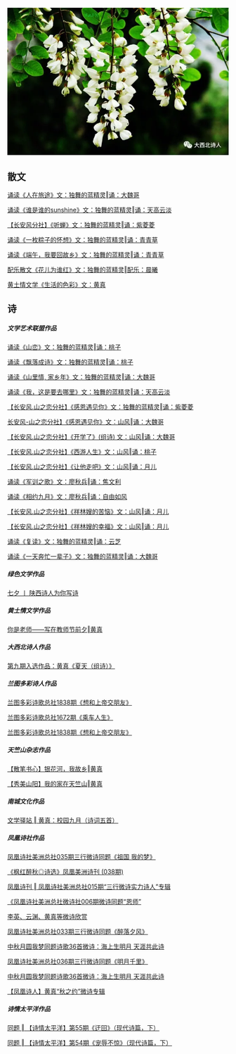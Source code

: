![alt](https://raw.githubusercontent.com/Frank093099/Frank093099.github.io/master/2.jpeg)  


散文
-------------------
[诵读《人在旅途》文：独舞的蓝精灵‖诵：大魏哥](https://mp.weixin.qq.com/s/qJfaJb6Vm89cORC-77cJcA)  

[诵读《谁是谁的sunshine》文：独舞的蓝精灵‖诵：天高云淡](https://mp.weixin.qq.com/s/9nEgrvk_Sko_I03hh4Hbkw)  

[【长安风分社】《听蝉》文：独舞的蓝精灵‖诵：紫菱菱](https://mp.weixin.qq.com/s/UCdbEiml2cNt0OjxPhXDgw)  

[诵读《一枚粽子的怀想》文：独舞的蓝精灵‖诵：青青草](https://mp.weixin.qq.com/s/lqRX70zAFu3XwYcbsggNJg) 

[诵读《端午，我要回故乡》文：独舞的蓝精灵‖诵：青青草](https://mp.weixin.qq.com/s/2aDvy1js0GgYUUDOorFZuQ) 

[配乐散文《花儿为谁红》文：独舞的蓝精灵‖配乐：晨曦](https://mp.weixin.qq.com/s/VcooosjWATayR_rWf7aVTA)

[黄土情文学《生活的色彩》文：黄真](https://mp.weixin.qq.com/s?__biz=MzUzMTMyMTMzNw==&mid=2247485530&;idx=3&sn=02c6ef044c03bcabae9871ecf6126176&amp;chksm=fa4510cccd3299dae79d8e004e0557412a9fe9bc2a5ab235a57508f798b46f75f9ed5a3aa2cc&mpshare=1&scene=2&srcid=0724Hg2EeZl4CEBnFBOKnMpW&from=timeline&;ascene=2&amp;devicetype=android-24&amp;version=26060739&;nettype=WIFI&abtest_cookie=BAABAAoACwANABMABAAllx4AWZkeAH2ZHgCBmR4AAAA%3D&lang=zh_CN&amp;pass_ticket=DwqwZroeVm7CABryNKdDghyQzWG8Li8NtO%2BrMvAxmrdTSh9wLWZJGffLcHvDuoA%2B&amp;wx_header=1)

诗
-------------------
##### 文学艺术联盟作品  

[诵读《山峦》文：独舞的蓝精灵‖诵：桃子](https://mp.weixin.qq.com/s/QU89PwQXSmxYqzP9KcTQUw)  

[诵读《飘落成诗》文：独舞的蓝精灵‖诵：桃子](https://mp.weixin.qq.com/s/Yt-AjoHOoAxiRhh-y4G83A)  

[诵读《山里情, 家乡年》文：独舞的蓝精灵‖诵：大魏哥](https://mp.weixin.qq.com/s/hfssYRQ6B05knddGTtKkCA)  

[诵读《我，这是要去哪里》文：独舞的蓝精灵‖诵：天高云淡](https://mp.weixin.qq.com/s/bhu8vIeWvlsA0WcjGAW6sw)  

[【长安风.山之恋分社】《感恩遇见你》文：独舞的蓝精灵‖诵：紫菱菱](https://mp.weixin.qq.com/s?__biz=MzI3NjczMjIwNw==&mid=2247500110&;idx=1&sn=d65f596c649b92c5e56090bd8e34c929&amp;chksm=eb73810edc040818e34ff6244745c8b1bcfef935bf800a689b772a9b2a90d5891f09c8d8906b&mpshare=1&scene=2&srcid=0820wELrBYGmJdWOZ7nxH7sJ&from=timeline&;ascene=2&amp;devicetype=android-24&amp;version=26060739&;nettype=WIFI&abtest_cookie=BAABAAoACwANABMABAAllx4AWZkeAH2ZHgCBmR4AAAA%3D&lang=zh_CN&amp;pass_ticket=DwqwZroeVm7CABryNKdDghyQzWG8Li8NtO%2BrMvAxmrdTSh9wLWZJGffLcHvDuoA%2B&amp;wx_header=1)  

[长安风-山之恋分社】《感恩遇见你》文：山风‖诵：大魏哥](https://mp.weixin.qq.com/s?__biz=MzI3NjczMjIwNw==&mid=2247500331&;idx=1&sn=bd43d0787bc83eec25452d3ee24fdeb6&amp;chksm=eb73826bdc040b7db03677cfc869b7778d1a42aa92815c13b152c5e1151ed92cafcd1b0fd1ad&mpshare=1&scene=2&srcid=0823rKCndA42eJuJzEN985SX&from=timeline&;ascene=2&amp;devicetype=android-24&amp;version=26060739&;nettype=WIFI&abtest_cookie=BAABAAoACwANABMABAAllx4AWZkeAH2ZHgCBmR4AAAA%3D&lang=zh_CN&amp;pass_ticket=DwqwZroeVm7CABryNKdDghyQzWG8Li8NtO%2BrMvAxmrdTSh9wLWZJGffLcHvDuoA%2B&amp;wx_header=1)  

[【长安风.山之恋分社】《开学了》(组诗) 文：山风‖诵：大魏哥](https://mp.weixin.qq.com/s/c3zBH1pMkc41ekljNeLl3A)  

[【长安风.山之恋分社】《西游人生》文：山风‖诵：桃子](https://mp.weixin.qq.com/s/Wau6opfJ2Ak7sdI56xUjaA) 

[【长安风.山之恋分社】《让他走吧》文：山风‖诵：月儿](https://mp.weixin.qq.com/s?__biz=MzI3NjczMjIwNw==&mid=2247502312&;idx=7&sn=58e5f00e3fd6e9f7e48f6ae8a1561183&amp;chksm=eb7389a8dc0400be68d52145d20812b9039a666a32cce6d868f2b22f92a8513556e489c6cfa8&mpshare=1&scene=2&srcid=0918GBHPqsRTmQhYx8lfLp27&from=timeline&;ascene=2&amp;devicetype=android-24&amp;version=26060739&;nettype=WIFI&abtest_cookie=BAABAAoACwANABMABAAllx4AWZkeAH2ZHgCBmR4AAAA%3D&lang=zh_CN&amp;pass_ticket=DwqwZroeVm7CABryNKdDghyQzWG8Li8NtO%2BrMvAxmrdTSh9wLWZJGffLcHvDuoA%2B&amp;wx_header=1)  

[诵读《军训之歌》文：廖秋兵‖诵：焦文利](https://mp.weixin.qq.com/s/LBxf0yycjDma4ljPKWVYyg)  

[诵读《相约九月》文：廖秋兵‖诵：自由如风](https://mp.weixin.qq.com/s?__biz=MzI3NjczMjIwNw==&mid=2247502469&idx=2&sn=fcf0f86e2649bb3e5b3e1dcb6e7e46d5&chksm=eb738ac5dc0403d3c9527ca267e966b223c11d04786bc551fb40e028078841f02a51ce6cca8a&mpshare=1&scene=2&srcid=0923cq3YmEova7z14OaXHiLz&from=timeline&ascene=2&devicetype=android-24&version=26060739&nettype=WIFI&abtest_cookie=BAABAAoACwANABMABAAllx4AWZkeAH2ZHgCBmR4AAAA%3D&lang=zh_CN&pass_ticket=e8g7Y3KdoCM8KZ7K6%2FJPoCVonLOLzJYKpvLAqHyD9VtiOX%2FHXcgqk%2FgTFPZ7CiEB&wx_header=1)  

[【长安风.山之恋分社】《祥林嫂的苦恼》文：山风‖诵：月儿](https://mp.weixin.qq.com/s/sT0uN1XbTsuf6zMHPG9cCA)  

[【长安风.山之恋分社】《祥林嫂的幸福》文：山风‖诵：月儿](https://mp.weixin.qq.com/s?__biz=MzI3NjczMjIwNw==&mid=2247502335&idx=1&sn=3672e471edfb90d864a92ee00e32cc41&chksm=eb7389bfdc0400a92a55dafd771af66c9b4562dec91a1e529fcdd115553deb5d74686eb10234&mpshare=1&scene=2&srcid=0919rVDvJGSmMw86HeQ3WNPR&from=timeline&ascene=2&devicetype=android-24&version=26060739&nettype=WIFI&abtest_cookie=BAABAAoACwANABMABAAllx4AWZkeAH2ZHgCBmR4AAAA%3D&lang=zh_CN&pass_ticket=e8g7Y3KdoCM8KZ7K6%2FJPoCVonLOLzJYKpvLAqHyD9VtiOX%2FHXcgqk%2FgTFPZ7CiEB&wx_header=1)  

[诵读《复读》文：独舞的蓝精灵‖诵：云芝](https://mp.weixin.qq.com/s?__biz=MzI3NjczMjIwNw==&mid=2247498756&;idx=3&sn=30acba441d9f55b7e6051ae7317a11f5&amp;chksm=eb73bc44dc043552340e0e27810b591f953c203ad6e866a56c78d7eca60bc74ec9383e384260&mpshare=1&scene=2&srcid=0724uZDPNG2Bs89jzOTNOJM5&from=timeline&;ascene=2&amp;devicetype=android-24&amp;version=26060739&;nettype=WIFI&abtest_cookie=BAABAAoACwANABMABAAllx4AWZkeAH2ZHgCBmR4AAAA%3D&lang=zh_CN&amp;pass_ticket=DwqwZroeVm7CABryNKdDghyQzWG8Li8NtO%2BrMvAxmrdTSh9wLWZJGffLcHvDuoA%2B&amp;wx_header=1) 

[诵读《一天奔忙一辈子》文：独舞的蓝精灵‖诵：大魏哥](https://mp.weixin.qq.com/s?__biz=MzI3NjczMjIwNw==&mid=2247498794&;idx=1&sn=98bc9f7fa038f685c143a0c09db84fd2&amp;chksm=eb73bc6adc04357c0331b4e29c7cf93f5467443e186d5cd004e308129ce97dc584aed22a68dc&mpshare=1&scene=2&srcid=07252NO7kkUKZGqfrYezqDMw&from=timeline&;ascene=2&amp;devicetype=android-24&amp;version=26060739&;nettype=WIFI&abtest_cookie=BAABAAoACwANABMABAAllx4AWZkeAH2ZHgCBmR4AAAA%3D&lang=zh_CN&amp;pass_ticket=DwqwZroeVm7CABryNKdDghyQzWG8Li8NtO%2BrMvAxmrdTSh9wLWZJGffLcHvDuoA%2B&amp;wx_header=1)  



##### 绿色文学作品  

[七夕 丨 陕西诗人为你写诗](https://mp.weixin.qq.com/s/NGEfNjqY4zbQgLA6IQn7jQ)  

##### 黄土情文学作品  

[你是老师——写在教师节前夕‖黄真](https://mp.weixin.qq.com/s/65iEEQh2EfzI3XSo1pObfQ)  

##### 大西北诗人作品  

[第九期入选作品：黄真《夏天（组诗）》](https://mp.weixin.qq.com/s/gi_2HwAerXNrl7KtCXb2iw)  

##### 兰图多彩诗人作品  

[兰图多彩诗歌总社1838期《想和上帝交朋友》](https://mp.weixin.qq.com/s?__biz=MzU4NjMxNzk1Mw==&mid=2247496253&idx=2&sn=70758da5b25bc78e297076e81b628995&chksm=fdff9bd3ca8812c538358ad4fa15d099d5d3666b8ab843835dc4bc532a8eed90df34572095b7&mpshare=1&scene=2&srcid=0922BIGBhiYJWcaZJcTSMxSy&from=timeline&ascene=2&devicetype=android-24&version=26060739&nettype=WIFI&abtest_cookie=BAABAAoACwANABMABAAllx4AWZkeAH2ZHgCBmR4AAAA%3D&lang=zh_CN&pass_ticket=e8g7Y3KdoCM8KZ7K6%2FJPoCVonLOLzJYKpvLAqHyD9VtiOX%2FHXcgqk%2FgTFPZ7CiEB&wx_header=1) 

[兰图多彩诗歌总社1672期《乘车人生》](https://mp.weixin.qq.com/s?__biz=MzU4NjMxNzk1Mw==&mid=2247495182&;idx=1&sn=96ec598869a7e19e0ed438e6a3cfe90b&amp;chksm=fdff87e0ca880ef64005b0bcb998d112a3f5ce40e7ba29fd7a4d7a6f94b553eed070a1fcc48b&mpshare=1&scene=2&srcid=08086wyFdyKRVXh1xzU7Yjvk&from=timeline&;ascene=2&amp;devicetype=android-24&amp;version=26060739&;nettype=WIFI&abtest_cookie=BAABAAoACwANABMABAAllx4AWZkeAH2ZHgCBmR4AAAA%3D&lang=zh_CN&amp;pass_ticket=DwqwZroeVm7CABryNKdDghyQzWG8Li8NtO%2BrMvAxmrdTSh9wLWZJGffLcHvDuoA%2B&amp;wx_header=1) 

[兰图多彩诗歌总社1838期《想和上帝交朋友》](https://mp.weixin.qq.com/s?__biz=MzU4NjMxNzk1Mw==&mid=2247496253&idx=2&sn=70758da5b25bc78e297076e81b628995&chksm=fdff9bd3ca8812c538358ad4fa15d099d5d3666b8ab843835dc4bc532a8eed90df34572095b7&mpshare=1&scene=2&srcid=0922BIGBhiYJWcaZJcTSMxSy&from=timeline&ascene=2&devicetype=android-24&version=26060739&nettype=WIFI&abtest_cookie=BAABAAoACwANABMABAAllx4AWZkeAH2ZHgCBmR4AAAA%3D&lang=zh_CN&pass_ticket=e8g7Y3KdoCM8KZ7K6%2FJPoCVonLOLzJYKpvLAqHyD9VtiOX%2FHXcgqk%2FgTFPZ7CiEB&wx_header=1)  



##### 天竺山杂志作品  

[【散笔书心】银花河，我故乡‖黄真](https://mp.weixin.qq.com/s/25a-pM7d__N7ys0IgwrClA)  

[【秀美山阳】我的家在天竺山‖黄真](https://mp.weixin.qq.com/s/QNsQsWglxqKZjsBa0eeu9g)  

##### 南城文化作品  

[文学驿站 ‖ 黄真：校园九月（诗词五首）](https://mp.weixin.qq.com/s?__biz=MzAxMTk3NTczMg==&mid=2247492466&idx=2&sn=9ae5458eb833aae036fd9d1d4dae754d&chksm=9bba4e29accdc73f2d6d041b7913381a49638c528fca7dec721e68831e2e4232812bd9e96d36&mpshare=1&scene=2&srcid=0911Su67WBzkUGCnpkyBrfJy&from=timeline&ascene=2&devicetype=android-24&version=26060739&nettype=WIFI&abtest_cookie=BAABAAoACwANABMABAAllx4AWZkeAH2ZHgCBmR4AAAA%3D&lang=zh_CN&pass_ticket=e8g7Y3KdoCM8KZ7K6%2FJPoCVonLOLzJYKpvLAqHyD9VtiOX%2FHXcgqk%2FgTFPZ7CiEB&wx_header=1)  

##### 凤凰诗社作品  

[凤凰诗社美洲总社035期三行微诗同题《祖国 我的梦》](https://www.meipian.cn/1mo5d7il?share_depth=2&user_id=ohbsluA9pAxp2hwCtZjLPcxOOfAc&share_user_mpuuid=ba9ce8bbf713f2e18bb5c8e66e399ab8&first_share_uid=16790109&from=timeline)  

[《枫红醉秋◎诗选》凤凰美洲诗刊 (038期)](https://www.meipian.cn/1n8vgme8?share_depth=2&user_id=ohbsluA9pAxp2hwCtZjLPcxOOfAc&share_user_mpuuid=ba9ce8bbf713f2e18bb5c8e66e399ab8&first_share_uid=16790109&from=timeline)  

[凤凰诗刊 ‖ 凤凰诗社美洲总社015期“三行微诗实力诗人”专辑](https://mp.weixin.qq.com/s?__biz=MzUyNjgwNDIwMA==&mid=2247483826&idx=1&sn=ebafb6deb9d6299e02185816dd19fb8b&chksm=fa087435cd7ffd23018f75a461d53567ebaa3b0813ab152ea15e39a2143ba84d851434c5c6ac&mpshare=1&scene=2&srcid=0916xgPVCvZkF1tPuZMiTMxl&from=timeline&ascene=2&devicetype=android-24&version=26060739&nettype=WIFI&abtest_cookie=BAABAAoACwANABMABAAllx4AWZkeAH2ZHgCBmR4AAAA%3D&lang=zh_CN&pass_ticket=e8g7Y3KdoCM8KZ7K6%2FJPoCVonLOLzJYKpvLAqHyD9VtiOX%2FHXcgqk%2FgTFPZ7CiEB&wx_header=1)  

[《凤凰诗社美洲总社微诗社006期微诗同题“恩师”](https://www.meipian.cn/1lr9an71?share_depth=3&user_id=ohbsluA9pAxp2hwCtZjLPcxOOfAc&share_user_mpuuid=null&first_share_uid=null&from=timeline)  

[李英、云渊、黄真等微诗欣赏](https://ishare.iclient.ifeng.com/tizmm/news/shareNews?fromType=vampire&forward=1&aid=sub_78735646&ch=&aman=deNcd3yfdbQ43aGeafk7afs404i350G7e0T9dfNb17&gud=99j894K379&from=timeline)  

[凤凰诗社美洲总社033期三行微诗同题《醉落夕风》](https://www.meipian.cn/1m9excry?share_depth=3&user_id=ohbsluA9pAxp2hwCtZjLPcxOOfAc&share_user_mpuuid=ba9ce8bbf713f2e18bb5c8e66e399ab8&first_share_uid=16790109&from=timeline)  

[中秋月圆我梦同题诗歌36首微诗：海上生明月 天涯共此诗](https://mbd.baidu.com/newspage/data/landingshare?pageType=1&isBdboxFrom=1&context=%7B%22nid%22%3A%22news_9477160584793500563%22%2C%22sourceFrom%22%3A%22bjh%22%7D&from=timeline&isappinstalled=0)  

[凤凰诗社美洲总社036期三行微诗同题《明月千里》](http://www.21mingren.com/web/viewarticle.asp?userid=1165709&lanmuid=8352451&contentID=2605618&from=timeline)  

[中秋月圆我梦同题诗歌36首微诗：海上生明月 天涯共此诗](https://mbd.baidu.com/newspage/data/landingshare?pageType=1&isBdboxFrom=1&context=%7B%22nid%22%3A%22news_9477160584793500563%22%2C%22sourceFrom%22%3A%22bjh%22%7D&from=timeline&isappinstalled=0)

[【凤凰诗人】黄真“秋之约”微诗专辑](https://www.jianshu.com/p/457100134f53)  


##### 诗情太平洋作品  

[同题 ‖ 【诗情太平洋】第55期《迂回》（现代诗篇，下）](https://mp.weixin.qq.com/s?__biz=MzI4Mzc0NzIzMA==&mid=2247484178&idx=2&sn=3c1800f586f1abf4c20191a869ea501f&chksm=eb84b5e3dcf33cf5a8c65b7ebf23d69a5f656778bd14aae148e28c47b5f274b54187b592bcd9&mpshare=1&scene=2&srcid=0927etT2rVh5Ysi3RkMIpSAA&from=timeline&ascene=2&devicetype=android-24&version=26060739&nettype=WIFI&abtest_cookie=BAABAAoACwANABMABAAllx4AWZkeAH2ZHgCBmR4AAAA%3D&lang=zh_CN&pass_ticket=e8g7Y3KdoCM8KZ7K6%2FJPoCVonLOLzJYKpvLAqHyD9VtiOX%2FHXcgqk%2FgTFPZ7CiEB&wx_header=1)  

[同题 ‖ 【诗情太平洋】第54期《宠辱不惊》（现代诗篇，下）](https://mp.weixin.qq.com/s?__biz=MzI4Mzc0NzIzMA==&mid=2247484166&idx=2&sn=ad2bf861f2c14ee0228a20e1de9a5cce&chksm=eb84b5f7dcf33ce148ea0e8e075742b38e1cb89d3454fdf6f02dc11739fcf56e3914f8261bd2&mpshare=1&scene=2&srcid=0922O24LBpSctvwxfXrxtn9g&from=timeline&ascene=2&devicetype=android-24&version=26060739&nettype=WIFI&abtest_cookie=BAABAAoACwANABMABAAllx4AWZkeAH2ZHgCBmR4AAAA%3D&lang=zh_CN&pass_ticket=e8g7Y3KdoCM8KZ7K6%2FJPoCVonLOLzJYKpvLAqHyD9VtiOX%2FHXcgqk%2FgTFPZ7CiEB&wx_header=1)  
